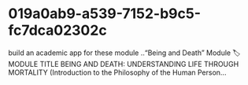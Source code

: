 # 019a0ab9-a539-7152-b9c5-fc7dca02302c
build an academic app for these module ..“Being and Death” Module 🏷️ MODULE TITLE  BEING AND DEATH: UNDERSTANDING LIFE THROUGH MORTALITY (Introduction to the Philosophy of the Human Person...
